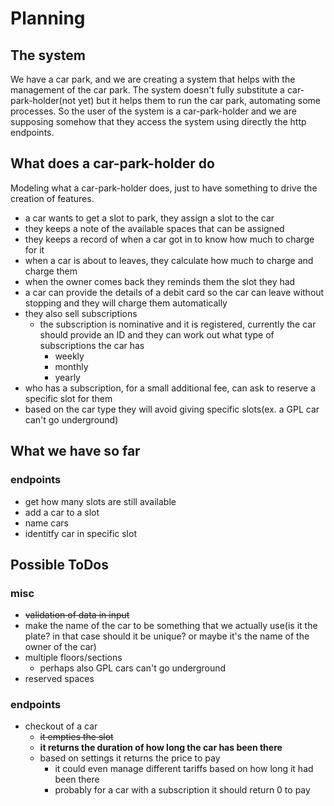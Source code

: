 # Planning

## The system
We have a car park, and we are creating a system that helps with the management of the car park.
The system doesn't fully substitute a car-park-holder(not yet) but it helps them to run the car park, automating some processes.
So the user of the system is a car-park-holder and we are supposing somehow that they access the system using directly the http endpoints.

## What does a car-park-holder do
Modeling what a car-park-holder does, just to have something to drive the creation of features.
* a car wants to get a slot to park, they assign a slot to the car
* they keeps a note of the available spaces that can be assigned
* they keeps a record of when a car got in to know how much to charge for it
* when a car is about to leaves, they calculate how much to charge and charge them
* when the owner comes back they reminds them the slot they had
* a car can provide the details of a debit card so the car can leave without stopping and they will charge them automatically
* they also sell subscriptions
  * the subscription is nominative and it is registered, currently the car should provide an ID and they can work out what type of subscriptions the car has
    * weekly
    * monthly
    * yearly
* who has a subscription, for a small additional fee, can ask to reserve a specific slot for them
* based on the car type they will avoid giving specific slots(ex. a GPL car can't go underground)

## What we have so far
### endpoints
* get how many slots are still available
* add a car to a slot
* name cars
* identitfy car in specific slot

## Possible ToDos
### misc
* ~~validation of data in input~~
* make the name of the car to be something that we actually use(is it the plate? in that case should it be unique? or maybe it's the name of the owner of the car)
* multiple floors/sections
  * perhaps also GPL cars can't go underground
* reserved spaces
### endpoints
* checkout of a car
  * ~~it empties the slot~~
  * **it returns the duration of how long the car has been there**
  * based on settings it returns the price to pay
    * it could even manage different tariffs based on how long it had been there
    * probably for a car with a subscription it should return 0 to pay

